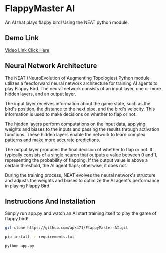 # FlappyMaster AI

An AI that plays flappy bird! Using the NEAT python module.

## Demo Link

<a href="https://drive.google.com/file/d/1KuZac2kwFwbl0BjqMcfwssmzGxOduhLU/view?usp=sharing">Video Link Click Here</a>

## Neural Network Architecture

The NEAT (NeuroEvolution of Augmenting Topologies) Python module utilizes a feedforward neural network architecture for training AI agents to play Flappy Bird. The neural network consists of an input layer, one or more hidden layers, and an output layer.

The input layer receives information about the game state, such as the bird's position, the distance to the next pipe, and the bird's velocity. This information is used to make decisions on whether to flap or not.

The hidden layers perform computations on the input data, applying weights and biases to the inputs and passing the results through activation functions. These hidden layers enable the network to learn complex patterns and make more accurate predictions.

The output layer produces the final decision of whether to flap or not. It typically consists of a single neuron that outputs a value between 0 and 1, representing the probability of flapping. If the output value is above a certain threshold, the AI agent flaps; otherwise, it does not.

During the training process, NEAT evolves the neural network's structure and adjusts the weights and biases to optimize the AI agent's performance in playing Flappy Bird.

## Instructions And Installation

Simply run app.py and watch an AI start training itself to play the game of flappy bird!

```bash
git clone https://github.com/apk471/FlappyMaster-AI.git
```

```bash
pip install -r requirements.txt
```

```bash
python app.py
```
